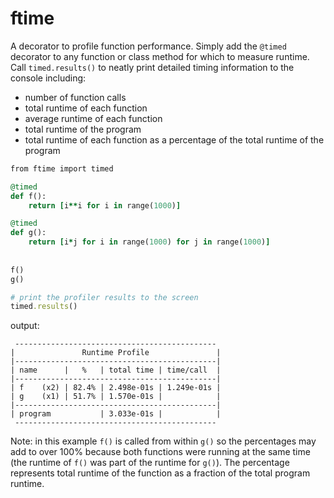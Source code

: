 # ftime

A decorator to profile function performance. 
Simply add the ```@timed``` decorator to any function or class method for which to measure runtime. 
Call ```timed.results()``` to neatly print detailed timing information to the console including:
   - number of function calls
   - total runtime of each function
   - average runtime of each function
   - total runtime of the program
   - total runtime of each function as a percentage of the total runtime of the program
   
```ruby
from ftime import timed

@timed
def f():
    return [i**i for i in range(1000)]

@timed
def g():
    return [i*j for i in range(1000) for j in range(1000)]
    
    
f()
g()

# print the profiler results to the screen
timed.results()
```

output: 
```
 --------------------------------------------- 
|               Runtime Profile               |
|---------------------------------------------|
| name      |   %   | total time | time/call  |
|---------------------------------------------|
| f    (x2) | 82.4% | 2.498e-01s | 1.249e-01s |
| g    (x1) | 51.7% | 1.570e-01s |            |
|---------------------------------------------|
| program           | 3.033e-01s |            |
 --------------------------------------------- 
```

Note: in this example ```f()``` is called from within ```g()``` so the percentages may add to over 100% because both functions were running at the same time (the runtime of ```f()``` was part of the runtime for ```g()```). The percentage represents total runtime of the function as a fraction of the total program runtime. 
